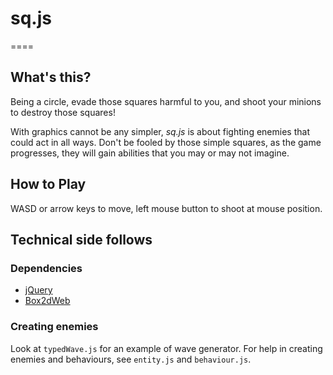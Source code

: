 # sq.js #
====

## What's this? ##

Being a circle, evade those squares harmful to you, and shoot your minions to destroy those squares!

With graphics cannot be any simpler, _sq.js_ is about fighting enemies that could act in all ways. Don't be fooled by those simple squares, as the game progresses, they will gain abilities that you may or may not imagine.

## How to Play ##

WASD or arrow keys to move, left mouse button to shoot at mouse position.

## Technical side follows ##

### Dependencies ###
- [jQuery](http://jquery.com/)
- [Box2dWeb](https://code.google.com/p/box2dweb/)

### Creating enemies ###

Look at `typedWave.js` for an example of wave generator. For help in creating enemies and behaviours, see `entity.js` and `behaviour.js`.
